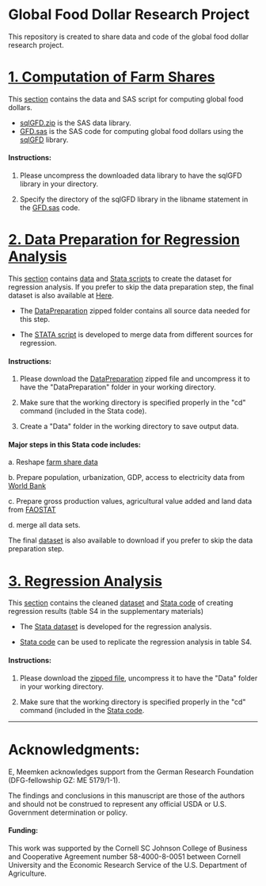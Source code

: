 # Global Food Dollar Research Project 

This repository is created to share data and code of the global food dollar research project. 

# [1. Computation of Farm Shares](ComputeFoodDollar)

This [section](ComputeFoodDollar) contains the data and SAS script for computing global food dollars. 

- [sqlGFD.zip](https://fedscornell.github.io/GlobalFoodDollar/ComputeFoodDollar/sqlGFD.zip) is the SAS data library. 
- [GFD.sas](https://fedscornell.github.io/GlobalFoodDollar/ComputeFoodDollar/GFD.sas) is the SAS code for computing global food dollars using the [sqlGFD](https://fedscornell.github.io/GlobalFoodDollar/ComputeFoodDollar/sqlGFD.zip) library. 

#### Instructions:

 1. Please uncompress the downloaded data library to have the sqlGFD library in your directory.
 
 2. Specify the directory of the sqlGFD library in the libname statement in the [GFD.sas](https://fedscornell.github.io/GlobalFoodDollar/ComputeFoodDollar/GFD.sas) code.

# [2. Data Preparation for Regression Analysis](Analysis/DataPreparation)

This [section](Analysis/DataPreparation/) contains [data](https://github.com/FEDSCornell/GlobalFoodDollar/raw/master/Analysis/DataPreparation/DataPreparation.zip) and [Stata scripts](Analysis/DataPreparation/DataPreparation.do) to create the dataset for regression analysis. If you prefer to skip the data preparation step, the final dataset is also available at [Here](https://github.com/FEDSCornell/GlobalFoodDollar/raw/master/Analysis/RegressionAnalysis/Data.zip).

- The [DataPreparation](https://github.com/FEDSCornell/GlobalFoodDollar/raw/master/Analysis/DataPreparation/DataPreparation.zip) zipped folder contains all source data needed for this step.

- The [STATA script](Analysis/DataPreparation/DataPreparation.do) is developed to merge data from different sources for regression. 

#### Instructions:

 1. Please download the [DataPreparation](https://github.com/FEDSCornell/GlobalFoodDollar/raw/master/Analysis/DataPreparation/DataPreparation.zip) zipped file and uncompress it to have the "DataPreparation" folder in your working directory.
 
 2. Make sure that the working directory is specified properly in the "cd" command (included in the Stata code).
 
 3. Create a "Data" folder in the working directory to save output data. 

#### Major steps in this Stata code includes:

  a. Reshape [farm share data](ComputeFoodDollar)	

  b. Prepare population, urbanization, GDP, access to electricity data from [World Bank](https://data.worldbank.org/)

  c. Prepare gross production values, agricultural value added and land data from [FAOSTAT](http://www.fao.org/faostat/en/)

  d. merge all data sets.
	
The final [dataset](https://github.com/FEDSCornell/GlobalFoodDollar/raw/master/Analysis/RegressionAnalysis/Data.zip) is also available to download if you prefer to skip the data preparation step. 

# [3. Regression Analysis](Analysis/RegressionAnalysis)

This [section](Analysis/RegressionAnalysis) contains the cleaned [dataset](https://github.com/FEDSCornell/GlobalFoodDollar/raw/master/Analysis/RegressionAnalysis/Data.zip) and [Stata code](Analysis/RegressionAnalysis/GFDRegression.do) of creating regression results (table S4 in the supplementary materials)

- The [Stata dataset](https://github.com/FEDSCornell/GlobalFoodDollar/raw/master/Analysis/RegressionAnalysis/Data.zip) is developed for the regression analysis. 

- [Stata code](Analysis/RegressionAnalysis/GFDRegression.do) can be used to replicate the regression analysis in table S4. 

#### Instructions:

 1. Please download the [zipped file](https://github.com/FEDSCornell/GlobalFoodDollar/raw/master/Analysis/RegressionAnalysis/Data.zip), uncompress it to have the "Data" folder in your working directory.

 2. Make sure that the working directory is specified properly in the "cd" command (included in the [Stata code](Analysis/RegressionAnalysis/GFDRegression.do).
  
----------------------------------------------------------------------------------------------
# Acknowledgments:  

E, Meemken acknowledges support from the German Research Foundation (DFG-fellowship GZ: ME 5179/1-1). 

The findings and conclusions in this manuscript are those of the authors and should not be construed to represent any official USDA or U.S. Government determination or policy.

#### Funding: 

This work was supported by the Cornell SC Johnson College of Business and Cooperative Agreement number 58-4000-8-0051 between Cornell University and the Economic Research Service of the U.S. Department of Agriculture. 

